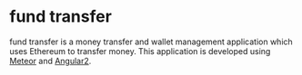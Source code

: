 # fund transfer
fund transfer is a money transfer and wallet management application which uses Ethereum to transfer money. This application is developed using [Meteor](https://www.meteor.com/) and [Angular2](https://angular.io).

